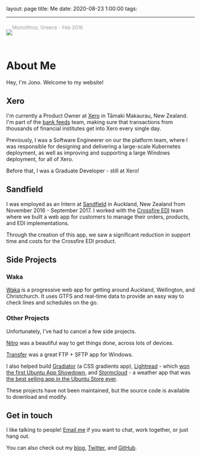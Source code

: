 layout: page
title: Me
date: 2020-08-23 1:00:00
tags:

---

<div class="mainimg">
  <img alt="A photo of Jono" src="/me/me.jpg">
  <span>Monolithos, Greece - Feb 2016</span>
</div>

# About Me

Hey, I'm Jono. Welcome to my website!

## Xero

I'm currently a Product Owner at [Xero](https://www.xero.com) in Tāmaki Makaurau, New Zealand. I'm part of the [bank feeds](https://www.xero.com/features-and-tools/accounting-software/bank-connections/) team, making sure that transactions from thousands of financial institutes get into Xero every single day.

Previously, I was a Software Engineerer on our the platform team, where I was responsible for designing and delivering a large-scale Kubernetes deployment, as well as improving and supporting a large Windows deployment, for all of Xero.

Before that, I was a Graduate Developer - still at Xero!

## Sandfield

I was employed as an Intern at [Sandfield](https://www.sandfield.co.nz) in Auckland, New Zealand from November 2016 - September 2017. I worked with the [Crossfire EDI](http://crossfireedi.com/) team where we built a web app for customers to manage their orders, products, and EDI implementations.

Through the creation of this app, we saw a significant reduction in support time and costs for the Crossfire EDI product.

## Side Projects

### Waka

[Waka](https://waka.app) is a progressive web app for getting around Auckland, Wellington, and Christchurch. It uses GTFS and real-time data to provide an easy way to check lines and schedules on the go.

### Other Projects

Unfortunately, I've had to cancel a few side projects.

[Nitro](https://github.com/nitrotasks/nitro) was a beautiful way to get things done, across lots of devices.

[Transfer](https://dymajo.com/transfer) was a great FTP + SFTP app for Windows.

I also helped build [Gradiator](https://launchpad.net/gradiator) (a CSS gradients app), [Lightread](https://github.com/stayradiated/LightRead) - which [won the first Ubuntu App Showdown](http://www.omgubuntu.co.uk/2012/08/ubuntu-app-showdown-winners-announced), and [Stormcloud](https://github.com/consindo/stormcloud) - a weather app that was [the best selling app in the Ubuntu Store ever](http://www.omgubuntu.co.uk/tag/stormcloud).

These projects have not been maintained, but the source code is available to download and modify.

## Get in touch

I like talking to people! [Email me](mailto:jono@jonocooper.com) if you want to chat, work together, or just hang out.

You can also check out my [blog](/archives), [Twitter](https://twitter.com/consindo), and [GitHub](https://github.com/consindo).

<style>
.article-entry {
  max-width: 600px;
  margin: 0 auto;
  font-size: 20px;
  padding-right: 600px;
  padding-left: 25px;
  padding-top: 100px;
  padding-bottom: 75px;
  line-height: 1.58;
}
.article-entry h1 {
  letter-spacing: -1px;
}
.article-entry h2 {
  font-weight: normal;
  letter-spacing: -1px;
}
.article-entry a {
  color: #0084ff;
  text-decoration: none;
}  
.article-entry a:hover {
  text-decoration: underline;
}
.mainimg {
  max-width: 500px;
  position: fixed;
  bottom: 0;
  left: 50%;
  font-size: 0;
  right: 0;
  top: 48px;
  padding-left: 75px;
  padding-top: 50px;
}
.mainimg img {
  max-width: 100%;
  max-height: 100%;
  max-height: calc(100% - 75px);
}
.mainimg span {
  font-size: 13px;
  display: inline-block;
  padding-top: 5px;
  color: #999;
}
@media (max-width: 1225px) {
  .article-entry {
    padding-right: 25px;
  }
  .mainimg {
    position: static;
    padding-top: 0;
    padding-bottom: 25px;
    padding-left: 0;
    max-width: 600px;
  } 
}
@media (max-width: 600px) {
  .article-entry {
    padding-top: 80px;
    font-size: 18px;
  }
  .mainimg {
    padding-bottom: 0;
  }
}
@media (max-width: 450px) {
  .article-entry {
    font-size: 16px;
  }
}
</style>
